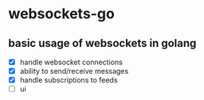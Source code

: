 # websockets-go

## basic usage of websockets in golang

- [x] handle websocket connections
- [x] ability to send/receive messages
- [x] handle subscriptions to feeds
- [ ] ui
